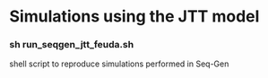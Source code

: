 # Simulations using the JTT model

### sh run_seqgen_jtt_feuda.sh
shell script to reproduce simulations performed in Seq-Gen
